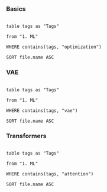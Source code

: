 ### Basics
```dataview

table tags as "Tags"

from "1. ML"

WHERE contains(tags, "optimization")

SORT file.name ASC

```

### VAE

```dataview

table tags as "Tags"

from "1. ML"

WHERE contains(tags, "vae")

SORT file.name ASC

```

### Transformers

```dataview

table tags as "Tags"

from "1. ML"

WHERE contains(tags, "attention")

SORT file.name ASC

```


